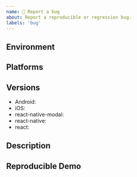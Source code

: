 ```yaml
---
name: 🐛 Report a bug
about: Report a reproducible or regression bug.
labels: 'bug'
---
```


<!-- NOTE:
- Under the hood react-native-modal uses react-native's built-in Modal.
- Before reporting a bug, try swapping react-native-modal with react-native's built-in Modal to check if the problem persists. If it does please report the issue in the react-native repo instead.
- Please notice that WE WON'T SUPPORT ISSUE IF YOU HAVEN'T TRIED USING THE BUILT-IN MODAL COMPONENT ALONE.
- For QUESTIONS and FEEDBACK, please use the [discussions](https://github.com/react-native-modal/react-native-modal/discussions) section.
-->

## Environment

<!-- Run `react-native info` in your terminal and paste its contents here. -->

## Platforms

<!-- Is this issue related to Android, iOS, or both? -->

## Versions

<!-- Please add the used versions/branches -->

- Android:
- iOS:
- react-native-modal:
- react-native:
- react:

## Description

<!-- Describe your issue in detail. Include screenshots if needed. If this is a regression, let us know. -->

## Reproducible Demo

<!-- Let us know how to reproduce the issue. Include a code sample or share a project that reproduces the issue. -->
<!-- Please follow the guidelines for providing a minimal example: https://stackoverflow.com/help/mcve -->
<!-- Please notice that WE WON'T SUPPORT ISSUE REPORTS THAT DON'T HAVE A MINIMAL REPRODUCIBLE EXAMPLE. -->
